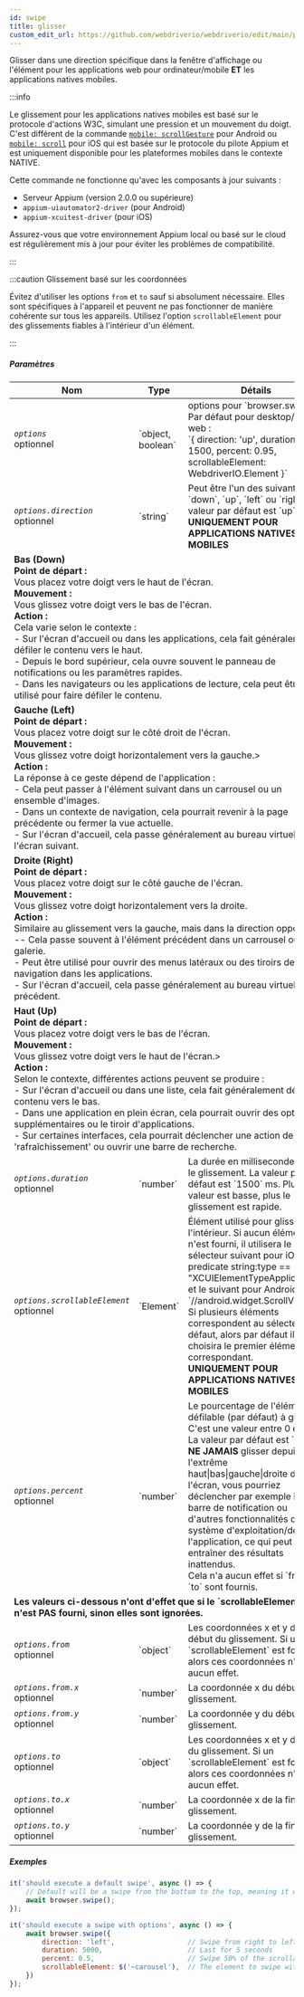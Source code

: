 ```yaml
---
id: swipe
title: glisser
custom_edit_url: https://github.com/webdriverio/webdriverio/edit/main/packages/webdriverio/src/commands/mobile/swipe.ts
---
```


Glisser dans une direction spécifique dans la fenêtre d'affichage ou l'élément pour les applications web pour ordinateur/mobile <strong>ET</strong> les applications natives mobiles.

:::info

Le glissement pour les applications natives mobiles est basé sur le protocole d'actions W3C, simulant une pression et un mouvement du doigt.
C'est différent de la commande [`mobile: scrollGesture`](https://github.com/appium/appium-uiautomator2-driver/blob/master/docs/android-mobile-gestures.md#mobile-scrollgesture) pour Android
ou [`mobile: scroll`](https://appium.github.io/appium-xcuitest-driver/latest/reference/execute-methods/#mobile-scroll) pour iOS qui est basée sur le protocole du pilote Appium et est
uniquement disponible pour les plateformes mobiles dans le contexte NATIVE.

Cette commande ne fonctionne qu'avec les composants à jour suivants :
 - Serveur Appium (version 2.0.0 ou supérieure)
 - `appium-uiautomator2-driver` (pour Android)
 - `appium-xcuitest-driver` (pour iOS)

Assurez-vous que votre environnement Appium local ou basé sur le cloud est régulièrement mis à jour pour éviter les problèmes de compatibilité.

:::

:::caution Glissement basé sur les coordonnées

Évitez d'utiliser les options `from` et `to` sauf si absolument nécessaire. Elles sont spécifiques à l'appareil et peuvent ne pas fonctionner de manière cohérente sur tous les appareils.
Utilisez l'option `scrollableElement` pour des glissements fiables à l'intérieur d'un élément.

:::

##### Paramètres

<table>
  <thead>
    <tr>
      <th>Nom</th><th>Type</th><th>Détails</th>
    </tr>
  </thead>
  <tbody>
    <tr>
      <td><code><var>options</var></code><br /><span className="label labelWarning">optionnel</span></td>
      <td>`object, boolean`</td>
      <td>options pour `browser.swipe()`. Par défaut pour desktop/mobile web : <br/> `{ direction: 'up', duration: 1500, percent: 0.95, scrollableElement: WebdriverIO.Element }`</td>
    </tr>
    <tr>
      <td><code><var>options.direction</var></code><br /><span className="label labelWarning">optionnel</span></td>
      <td>`string`</td>
      <td>Peut être l'un des suivants : `down`, `up`, `left` ou `right`, la valeur par défaut est `up`. <br /><strong>UNIQUEMENT POUR APPLICATIONS NATIVES MOBILES</strong></td>
    </tr>
    <tr>
                      <td colspan="3"><strong>Bas (Down)</strong><br /><strong>Point de départ :</strong><br/>Vous placez votre doigt vers le haut de l'écran.<br/><strong>Mouvement :</strong><br/>Vous glissez votre doigt vers le bas de l'écran.<br/><strong>Action :</strong><br/>Cela varie selon le contexte :<br />- Sur l'écran d'accueil ou dans les applications, cela fait généralement défiler le contenu vers le haut.<br />- Depuis le bord supérieur, cela ouvre souvent le panneau de notifications ou les paramètres rapides.<br />- Dans les navigateurs ou les applications de lecture, cela peut être utilisé pour faire défiler le contenu.</td>
            </tr>
    <tr>
                      <td colspan="3"><strong>Gauche (Left)</strong><br /><strong>Point de départ :</strong><br/>Vous placez votre doigt sur le côté droit de l'écran.<br/><strong>Mouvement :</strong><br/>Vous glissez votre doigt horizontalement vers la gauche.><br/><strong>Action :</strong><br/>La réponse à ce geste dépend de l'application :<br />- Cela peut passer à l'élément suivant dans un carrousel ou un ensemble d'images.<br />- Dans un contexte de navigation, cela pourrait revenir à la page précédente ou fermer la vue actuelle.<br />- Sur l'écran d'accueil, cela passe généralement au bureau virtuel ou à l'écran suivant.</td>
            </tr>
    <tr>
                      <td colspan="3"><strong>Droite (Right)</strong><br /><strong>Point de départ :</strong><br/>Vous placez votre doigt sur le côté gauche de l'écran.<br/><strong>Mouvement :</strong><br/>Vous glissez votre doigt horizontalement vers la droite.<br/><strong>Action :</strong><br/>Similaire au glissement vers la gauche, mais dans la direction opposée :<br />-- Cela passe souvent à l'élément précédent dans un carrousel ou une galerie.<br />- Peut être utilisé pour ouvrir des menus latéraux ou des tiroirs de navigation dans les applications.<br />- Sur l'écran d'accueil, cela passe généralement au bureau virtuel précédent.</td>
            </tr>
    <tr>
                      <td colspan="3"><strong>Haut (Up)</strong><br /><strong>Point de départ :</strong><br/>Vous placez votre doigt vers le bas de l'écran.<br/><strong>Mouvement :</strong><br/>Vous glissez votre doigt vers le haut de l'écran.><br/><strong>Action :</strong><br/>Selon le contexte, différentes actions peuvent se produire :<br />- Sur l'écran d'accueil ou dans une liste, cela fait généralement défiler le contenu vers le bas.<br />- Dans une application en plein écran, cela pourrait ouvrir des options supplémentaires ou le tiroir d'applications.<br />- Sur certaines interfaces, cela pourrait déclencher une action de 'rafraîchissement' ou ouvrir une barre de recherche.</td>
            </tr>
    <tr>
      <td><code><var>options.duration</var></code><br /><span className="label labelWarning">optionnel</span></td>
      <td>`number`</td>
      <td>La durée en millisecondes pour le glissement. La valeur par défaut est `1500` ms. Plus la valeur est basse, plus le glissement est rapide.</td>
    </tr>
    <tr>
      <td><code><var>options.scrollableElement</var></code><br /><span className="label labelWarning">optionnel</span></td>
      <td>`Element`</td>
      <td>Élément utilisé pour glisser à l'intérieur. Si aucun élément n'est fourni, il utilisera le sélecteur suivant pour iOS `-ios predicate string:type == "XCUIElementTypeApplication"` et le suivant pour Android `//android.widget.ScrollView'`. Si plusieurs éléments correspondent au sélecteur par défaut, alors par défaut il choisira le premier élément correspondant. <br /> <strong>UNIQUEMENT POUR APPLICATIONS NATIVES MOBILES</strong></td>
    </tr>
    <tr>
      <td><code><var>options.percent</var></code><br /><span className="label labelWarning">optionnel</span></td>
      <td>`number`</td>
      <td>Le pourcentage de l'élément défilable (par défaut) à glisser. C'est une valeur entre 0 et 1. La valeur par défaut est `0.95`.<br /><strong>NE JAMAIS</strong> glisser depuis l'extrême haut|bas|gauche|droite de l'écran, vous pourriez déclencher par exemple la barre de notification ou d'autres fonctionnalités du système d'exploitation/de l'application, ce qui peut entraîner des résultats inattendus.<br />Cela n'a aucun effet si `from` et `to` sont fournis.</td>
    </tr>
    <tr>
              <td colspan="3"><strong>Les valeurs ci-dessous n'ont d'effet que si le `scrollableElement` n'est <strong>PAS</strong> fourni, sinon elles sont ignorées.</strong></td>
            </tr>
    <tr>
      <td><code><var>options.from</var></code><br /><span className="label labelWarning">optionnel</span></td>
      <td>`object`</td>
      <td>Les coordonnées x et y du début du glissement. Si un `scrollableElement` est fourni, alors ces coordonnées n'ont aucun effet.</td>
    </tr>
    <tr>
      <td><code><var>options.from.x</var></code><br /><span className="label labelWarning">optionnel</span></td>
      <td>`number`</td>
      <td>La coordonnée x du début du glissement.</td>
    </tr>
    <tr>
      <td><code><var>options.from.y</var></code><br /><span className="label labelWarning">optionnel</span></td>
      <td>`number`</td>
      <td>La coordonnée y du début du glissement.</td>
    </tr>
    <tr>
      <td><code><var>options.to</var></code><br /><span className="label labelWarning">optionnel</span></td>
      <td>`object`</td>
      <td>Les coordonnées x et y de la fin du glissement. Si un `scrollableElement` est fourni, alors ces coordonnées n'ont aucun effet.</td>
    </tr>
    <tr>
      <td><code><var>options.to.x</var></code><br /><span className="label labelWarning">optionnel</span></td>
      <td>`number`</td>
      <td>La coordonnée x de la fin du glissement.</td>
    </tr>
    <tr>
      <td><code><var>options.to.y</var></code><br /><span className="label labelWarning">optionnel</span></td>
      <td>`number`</td>
      <td>La coordonnée y de la fin du glissement.</td>
    </tr>
  </tbody>
</table>

##### Exemples

```js title="swipe.js"
it('should execute a default swipe', async () => {
    // Default will be a swipe from the bottom to the top, meaning it will swipe UP
    await browser.swipe();
});

```

```js title="swipe.with.options.js"
it('should execute a swipe with options', async () => {
    await browser.swipe({
        direction: 'left',                  // Swipe from right to left
        duration: 5000,                     // Last for 5 seconds
        percent: 0.5,                       // Swipe 50% of the scrollableElement
        scrollableElement: $('~carousel'),  // The element to swipe within
    })
});
```